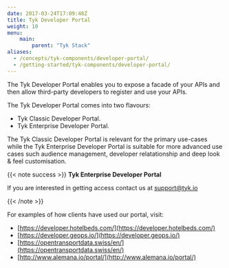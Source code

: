 ```yaml
---
date: 2017-03-24T17:09:48Z
title: Tyk Developer Portal
weight: 10
menu: 
    main:
        parent: "Tyk Stack"
aliases:
  - /concepts/tyk-components/developer-portal/
  - /getting-started/tyk-components/developer-portal/
---
```


The Tyk Developer Portal enables you to expose a facade of your APIs and then allow third-party developers to register and use your APIs.

The Tyk Developer Portal comes into two flavours:
*   Tyk Classic Developer Portal.
*   Tyk Enterprise Developer Portal.

The Tyk Classic Developer Portal is relevant for the primary use-cases while the Tyk Enterprise Developer Portal is suitable for more advanced use cases such audience management, developer relatationship and deep look & feel customisation.

{{< note success >}}
**Tyk Enterprise Developer Portal**

If you are interested in getting access contact us at [support@tyk.io](<mailto:support@tyk.io?subject=Tyk Enterprise Portal Beta>)

{{< /note >}}

For examples of how clients have used our portal, visit:

- [https://developer.hotelbeds.com/](https://developer.hotelbeds.com/)
- [https://developer.geops.io/](https://developer.geops.io/)
- [https://opentransportdata.swiss/en/](https://opentransportdata.swiss/en/)
- [http://www.alemana.io/portal/](http://www.alemana.io/portal/)
